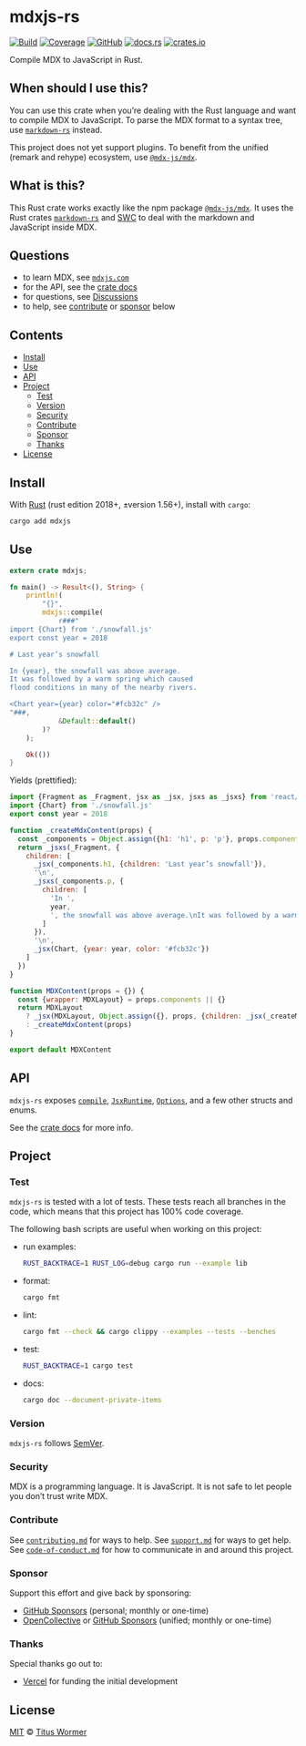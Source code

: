 # mdxjs-rs

[![Build][build-badge]][build]
[![Coverage][coverage-badge]][coverage]
[![GitHub][repo-badge]][repo]
[![docs.rs][docs-badge]][docs]
[![crates.io][crate-badge]][crate]

Compile MDX to JavaScript in Rust.

## When should I use this?

You can use this crate when you’re dealing with the Rust language and want
to compile MDX to JavaScript.
To parse the MDX format to a syntax tree, use [`markdown-rs`][markdown-rs] instead.

This project does not yet support plugins.
To benefit from the unified (remark and rehype) ecosystem, use
[`@mdx-js/mdx`][mdx-js].

## What is this?

This Rust crate works exactly like the npm package [`@mdx-js/mdx`][mdx-js].
It uses the Rust crates [`markdown-rs`][markdown-rs] and [SWC][] to deal with the
markdown and JavaScript inside MDX.

## Questions

*   to learn MDX, see [`mdxjs.com`][mdx-site]
*   for the API, see the [crate docs][docs]
*   for questions, see [Discussions][chat]
*   to help, see [contribute][] or [sponsor][] below

## Contents

*   [Install](#install)
*   [Use](#use)
*   [API](#api)
*   [Project](#project)
    *   [Test](#test)
    *   [Version](#version)
    *   [Security](#security)
    *   [Contribute](#contribute)
    *   [Sponsor](#sponsor)
    *   [Thanks](#thanks)
*   [License](#license)

## Install

With [Rust][] (rust edition 2018+, ±version 1.56+), install with `cargo`:

```sh
cargo add mdxjs
```

## Use

```rs
extern crate mdxjs;

fn main() -> Result<(), String> {
    println!(
        "{}",
        mdxjs::compile(
            r###"
import {Chart} from './snowfall.js'
export const year = 2018

# Last year’s snowfall

In {year}, the snowfall was above average.
It was followed by a warm spring which caused
flood conditions in many of the nearby rivers.

<Chart year={year} color="#fcb32c" />
"###,
            &Default::default()
        )?
    );

    Ok(())
}
```

Yields (prettified):

```javascript
import {Fragment as _Fragment, jsx as _jsx, jsxs as _jsxs} from 'react/jsx-runtime'
import {Chart} from './snowfall.js'
export const year = 2018

function _createMdxContent(props) {
  const _components = Object.assign({h1: 'h1', p: 'p'}, props.components)
  return _jsxs(_Fragment, {
    children: [
      _jsx(_components.h1, {children: 'Last year’s snowfall'}),
      '\n',
      _jsxs(_components.p, {
        children: [
          'In ',
          year,
          ', the snowfall was above average.\nIt was followed by a warm spring which caused\nflood conditions in many of the nearby rivers.'
        ]
      }),
      '\n',
      _jsx(Chart, {year: year, color: '#fcb32c'})
    ]
  })
}

function MDXContent(props = {}) {
  const {wrapper: MDXLayout} = props.components || {}
  return MDXLayout
    ? _jsx(MDXLayout, Object.assign({}, props, {children: _jsx(_createMdxContent, props)}))
    : _createMdxContent(props)
}

export default MDXContent
```

## API

`mdxjs-rs` exposes
[`compile`](https://docs.rs/mdxjs/latest/mdxjs/fn.compile.html),
[`JsxRuntime`](https://docs.rs/mdxjs/latest/mdxjs/enum.JsxRuntime.html),
[`Options`](https://docs.rs/mdxjs/latest/mdxjs/struct.Options.html),
and a few other structs and enums.

See the [crate docs][docs] for more info.

## Project

### Test

`mdxjs-rs` is tested with a lot of tests.
These tests reach all branches in the code, which means that this project has
100% code coverage.

The following bash scripts are useful when working on this project:

*   run examples:
    ```sh
    RUST_BACKTRACE=1 RUST_LOG=debug cargo run --example lib
    ```
*   format:
    ```sh
    cargo fmt
    ```
*   lint:
    ```sh
    cargo fmt --check && cargo clippy --examples --tests --benches
    ```
*   test:
    ```sh
    RUST_BACKTRACE=1 cargo test
    ```
*   docs:
    ```sh
    cargo doc --document-private-items
    ```

### Version

`mdxjs-rs` follows [SemVer](https://semver.org).

### Security

MDX is a programming language.
It is JavaScript.
It is not safe to let people you don’t trust write MDX.

### Contribute

See [`contributing.md`][contributing] for ways to help.
See [`support.md`][support] for ways to get help.
See [`code-of-conduct.md`][coc] for how to communicate in and around this
project.

### Sponsor

Support this effort and give back by sponsoring:

*   [GitHub Sponsors](https://github.com/sponsors/wooorm)
    (personal; monthly or one-time)
*   [OpenCollective](https://opencollective.com/unified) or
    [GitHub Sponsors](https://github.com/sponsors/unifiedjs)
    (unified; monthly or one-time)

### Thanks

Special thanks go out to:

*   [Vercel][] for funding the initial development

## License

[MIT][license] © [Titus Wormer][author]

[build-badge]: https://github.com/wooorm/mdxjs-rs/workflows/main/badge.svg

[build]: https://github.com/wooorm/mdxjs-rs/actions

[coverage-badge]: https://img.shields.io/codecov/c/github/wooorm/mdxjs-rs.svg

[coverage]: https://codecov.io/github/wooorm/mdxjs-rs

[repo-badge]: https://img.shields.io/badge/GitHub-wooorm%2Fmdxjs--rs-brightgreen

[repo]: https://github.com/wooorm/mdxjs-rs

[docs-badge]: https://img.shields.io/docsrs/mdxjs

[docs]: https://docs.rs/mdxjs/

[crate-badge]: https://img.shields.io/crates/v/mdxjs

[crate]: https://crates.io/crates/mdxjs/

[chat]: https://github.com/wooorm/mdxjs-rs/discussions

[license]: license

[author]: https://wooorm.com

[mdx-js]: https://mdxjs.com/packages/mdx/

[mdx-site]: https://mdxjs.com

[markdown-rs]: https://github.com/wooorm/markdown-rs

[swc]: https://swc.rs

[rust]: https://www.rust-lang.org

[vercel]: https://vercel.com

[contribute]: #contribute

[sponsor]: #sponsor

[contributing]: .github/contribute.md

[support]: .github/support.md

[coc]: .github/code-of-conduct.md

